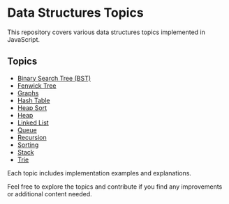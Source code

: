 # Data Structures Topics

This repository covers various data structures topics implemented in JavaScript.

## Topics

- [Binary Search Tree (BST)](BST/)
- [Fenwick Tree](Fenwick%20Tree/)
- [Graphs](Graphs/)
- [Hash Table](Hash%20Table/)
- [Heap Sort](Heap%20Sort/)
- [Heap](Heap/)
- [Linked List](Linked%20List/)
- [Queue](Queue/)
- [Recursion](Recursion/)
- [Sorting](Sorting/)
- [Stack](Stack/)
- [Trie](Trie/)

Each topic includes implementation examples and explanations.

Feel free to explore the topics and contribute if you find any improvements or additional content needed.
